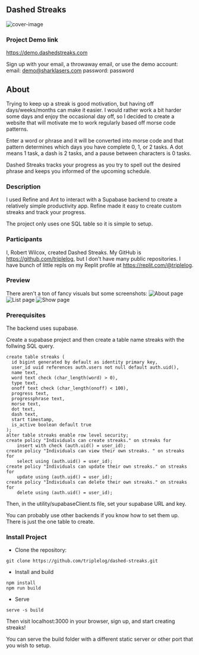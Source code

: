 
## Dashed Streaks

![cover-image](https://demo.dashedstreaks.com/cover.jpg)

### Project Demo link

https://demo.dashedstreaks.com

Sign up with your email, a throwaway email, or use the demo account:
email: demo@sharklasers.com
password: password

## About
Trying to keep up a streak is good motivation, but having off days/weeks/months can make it easier. I would rather work a bit harder some days and enjoy the occasional day off, so I decided to create a website that will motivate me to work regularly based off morse code patterns.

Enter a word or phrase and it will be converted into morse code and that pattern determines which days you have complete 0, 1, or 2 tasks. A dot means 1 task, a dash is 2 tasks, and a pause between characters is 0 tasks.

Dashed Streaks tracks your progress as you try to spell out the desired phrase and keeps you informed of the upcoming schedule.

### Description

I used Refine and Ant to interact with a Supabase backend to create a relatively simple productivity app. Refine made it easy to create custom streaks and track your progress.

The project only uses one SQL table so it is simple to setup.


### Participants

I, Robert Wilcox, created Dashed Streaks. My GitHub is https://github.com/triplelog, but I don't have many public repositories. I have bunch of little repls on my Replit profile at https://replit.com/@triplelog.

### Preview
There aren't a ton of fancy visuals but some screenshots:
![About page](https://demo.dashedstreaks.com/home.png)
![List page](https://demo.dashedstreaks.com/list.png)
![Show page](https://demo.dashedstreaks.com/show.png)



### Prerequisites

The backend uses supabase.

Create a supabase project and then create a table name streaks with the follwing SQL query.
```
create table streaks (
  id bigint generated by default as identity primary key,
  user_id uuid references auth.users not null default auth.uid(),
  name text,
  word text check (char_length(word) > 0),
  type text,
  onoff text check (char_length(onoff) < 100),
  progress text,
  progressphrase text,
  morse text,
  dot text,
  dash text,
  start timestamp,
  is_active boolean default true
);
alter table streaks enable row level security;
create policy "Individuals can create streaks." on streaks for
    insert with check (auth.uid() = user_id);
create policy "Individuals can view their own streaks. " on streaks for
    select using (auth.uid() = user_id);
create policy "Individuals can update their own streaks." on streaks for
    update using (auth.uid() = user_id);
create policy "Individuals can delete their own streaks." on streaks for
    delete using (auth.uid() = user_id);
```

Then, in the utility/supabaseClient.ts file, set your supabase URL and key.

You can probably use other backends if you know how to set them up. There is just the one table to create.


### Install Project

- Clone the repository:
```
git clone https://github.com/triplelog/dashed-streaks.git
```

- Install and build
```
npm install
npm run build
```

- Serve
```
serve -s build
```

Then visit localhost:3000 in your browser, sign up, and start creating streaks!

You can serve the build folder with a different static server or other port that you wish to setup.
